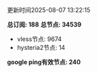 更新时间2025-08-07 13:22:15

**总订阅: 188**
**总节点: 34539**
- vless节点: 9674
- hysteria2节点: 14

**google ping有效节点: 240**
